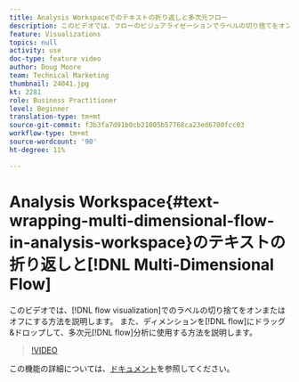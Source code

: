 ```yaml
---
title: Analysis Workspaceでのテキストの折り返しと多次元フロー
description: このビデオでは、フローのビジュアライゼーションでラベルの切り捨てをオンまたはオフにする方法を示します。 また、ディメンションをフローにドラッグ&ドロップして、複数次元のフローを分析する方法も説明します。
feature: Visualizations
topics: null
activity: use
doc-type: feature video
author: Doug Moore
team: Technical Marketing
thumbnail: 24041.jpg
kt: 2281
role: Business Practitioner
level: Beginner
translation-type: tm+mt
source-git-commit: f3b3fa7d91b0cb21005b57768ca23ed6700fcc03
workflow-type: tm+mt
source-wordcount: '90'
ht-degree: 11%

---
```



# Analysis Workspace{#text-wrapping-multi-dimensional-flow-in-analysis-workspace}のテキストの折り返しと[!DNL Multi-Dimensional Flow]

このビデオでは、[!DNL flow visualization]でのラベルの切り捨てをオンまたはオフにする方法を説明します。 また、ディメンションを[!DNL flow]にドラッグ&amp;ドロップして、多次元[!DNL flow]分析に使用する方法を説明します。

>[!VIDEO](https://video.tv.adobe.com/v/24041/?quality=12)

この機能の詳細については、[ドキュメント](https://marketing.adobe.com/resources/help/ja_JP/analytics/analysis-workspace/flow.html)を参照してください。
